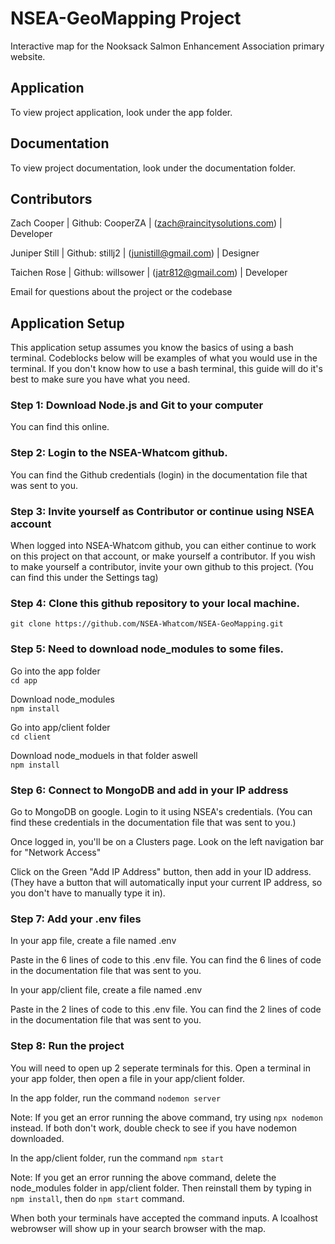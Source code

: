 # NSEA-GeoMapping Project
Interactive map for the Nooksack Salmon Enhancement Association primary website.

## Application 
To view project application, look under the app folder. 

## Documentation 
To view project documentation, look under the documentation folder. 

## Contributors
Zach Cooper | Github: CooperZA | (zach@raincitysolutions.com) | Developer

Juniper Still | Github: stillj2 | (junistill@gmail.com) | Designer

Taichen Rose | Github: willsower | (jatr812@gmail.com) | Developer

Email for questions about the project or the codebase

## Application Setup
This application setup assumes you know the basics of using a bash terminal. Codeblocks below will be examples of what you would use in the terminal. If you don't know how to use a bash terminal, this guide will do it's best to make sure you have what you need.

### Step 1: Download Node.js and Git to your computer 
You can find this online.

### Step 2: Login to the NSEA-Whatcom github. 
You can find the Github credentials (login) in the documentation file that was sent to you.

### Step 3: Invite yourself as Contributor or continue using NSEA account
When logged into NSEA-Whatcom github, you can either continue to work on this project on that account, or make yourself a contributor. If you wish to make yourself a contributor, invite your own github to this project. (You can find this under the Settings tag)

### Step 4: Clone this github repository to your local machine. 
````git clone https://github.com/NSEA-Whatcom/NSEA-GeoMapping.git````

### Step 5: Need to download node_modules to some files. 

Go into the app folder  
````cd app````

Download node_modules  
````npm install````

Go into app/client folder  
````cd client````

Download node_moduels in that folder aswell  
````npm install````

### Step 6: Connect to MongoDB and add in your IP address

Go to MongoDB on google. Login to it using NSEA's credentials. (You can find these credentials in the documentation file that was sent to you.)

Once logged in, you'll be on a Clusters page. Look on the left navigation bar for "Network Access" 

Click on the Green "Add IP Address" button, then add in your ID address. (They have a button that will automatically input your current IP address, so you don't have to manually type it in).

### Step 7: Add your .env files

In your app file, create a file named .env

Paste in the 6 lines of code to this .env file. You can find the 6 lines of code in the documentation file that was sent to you.

In your app/client file, create a file named .env

Paste in the 2 lines of code to this .env file. You can find the 2 lines of code in the documentation file that was sent to you.

### Step 8: Run the project

You will need to open up 2 seperate terminals for this. Open a terminal in your app folder, then open a file in your app/client folder.

In the app folder, run the command ````nodemon server````

Note: If you get an error running the above command, try using  ````npx nodemon```` instead. If both don't work, double check to see if you have nodemon downloaded.

In the app/client folder, run the command ````npm start````

Note: If you get an error running the above command, delete the node_modules folder in app/client folder. Then reinstall them by typing in ````npm install````, then do ````npm start```` command.

When both your terminals have accepted the command inputs. A lcoalhost webrowser will show up in your search browser with the map.